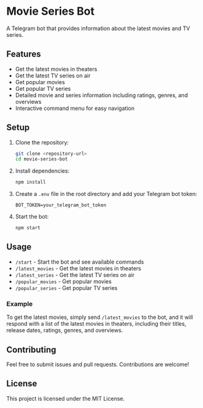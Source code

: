 # Movie Series Bot

A Telegram bot that provides information about the latest movies and TV series.

## Features

- Get the latest movies in theaters
- Get the latest TV series on air
- Get popular movies
- Get popular TV series
- Detailed movie and series information including ratings, genres, and overviews
- Interactive command menu for easy navigation

## Setup

1. Clone the repository:
   ```bash
   git clone <repository-url>
   cd movie-series-bot
   ```

2. Install dependencies:
   ```bash
   npm install
   ```

3. Create a `.env` file in the root directory and add your Telegram bot token:
   ```
   BOT_TOKEN=your_telegram_bot_token
   ```

4. Start the bot:
   ```bash
   npm start
   ```

## Usage

- `/start` - Start the bot and see available commands
- `/latest_movies` - Get the latest movies in theaters
- `/latest_series` - Get the latest TV series on air
- `/popular_movies` - Get popular movies
- `/popular_series` - Get popular TV series

### Example

To get the latest movies, simply send `/latest_movies` to the bot, and it will respond with a list of the latest movies in theaters, including their titles, release dates, ratings, genres, and overviews.

## Contributing

Feel free to submit issues and pull requests. Contributions are welcome!

## License

This project is licensed under the MIT License. 